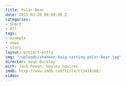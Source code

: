```yaml
---
title: Polar Bear
date: 2015-03-20 00:00:00 Z
categories:
- Short
- All
tags:
- example
- news
- story
layout: project-entry
img: "/uploads/shaheen-baig-casting-polar-bear.jpg"
director: Sean Buckley
with: Jack Rowan, Hayley Squires
imdb: http://www.imdb.com/title/tt3418268/
video: 
---
```


